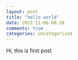 ```yaml
---
layout: post
title: "hello world"
date: 2012-11-06 09:10
comments: true
categories: uncategorized
---
```

Hi, this is first post